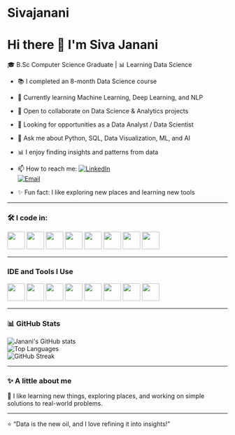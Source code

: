 # Sivajanani
# Hi there 👋 I'm Siva Janani  

🎓 B.Sc Computer Science Graduate | 📊 Learning Data Science  

- 📚 I completed an 8-month Data Science course  
- 🌱 Currently learning Machine Learning, Deep Learning, and NLP  
- 👯 Open to collaborate on Data Science & Analytics projects  
- 💼 Looking for opportunities as a Data Analyst / Data Scientist  
- 💬 Ask me about Python, SQL, Data Visualization, ML, and AI  
- 📊 I enjoy finding insights and patterns from data  
- 📫 How to reach me: [![LinkedIn](https://img.shields.io/badge/LinkedIn-blue?style=for-the-badge&logo=linkedin)](siva-janani-r-55b359366)  
[![Email](https://img.shields.io/badge/Email-red?style=for-the-badge&logo=gmail&logoColor=white)](mailto:jananir043@gmail.com)  
  
- ✨ Fun fact: I like exploring new places and learning new tools  

---

### 🛠 I code in:
<p>
  <img src="https://cdn.jsdelivr.net/gh/devicons/devicon/icons/python/python-original.svg" width="40" height="40"/>
  <img src="https://cdn.jsdelivr.net/gh/devicons/devicon/icons/pandas/pandas-original.svg" width="40" height="40"/>
  <img src="https://cdn.jsdelivr.net/gh/devicons/devicon/icons/numpy/numpy-original.svg" width="40" height="40"/>
  <img src="https://cdn.jsdelivr.net/gh/devicons/devicon/icons/mysql/mysql-original.svg" width="40" height="40"/>
  <img src="https://cdn.jsdelivr.net/gh/devicons/devicon/icons/matplotlib/matplotlib-original.svg" width="40" height="40"/>
  <img src="https://cdn.jsdelivr.net/gh/devicons/devicon/icons/tensorflow/tensorflow-original.svg" width="40" height="40"/>
  <img src="https://cdn.jsdelivr.net/gh/devicons/devicon/icons/pytorch/pytorch-original.svg" width="40" height="40"/>
  <img src="https://cdn.jsdelivr.net/gh/devicons/devicon/icons/github/github-original.svg" width="40" height="40"/>
  
  
</p>

---
### IDE and Tools I Use
<p>
  <img src="https://cdn.jsdelivr.net/gh/devicons/devicon/icons/vscode/vscode-original.svg" width="40" height="40"/>
  <img src="https://cdn.jsdelivr.net/gh/devicons/devicon/icons/jupyter/jupyter-original.svg" width="40" height="40"/>
  <img src="https://cdn.jsdelivr.net/gh/devicons/devicon/icons/googlecloud/googlecloud-original.svg" width="40" height="40"/>
  <img src="https://cdn.worldvectorlogo.com/logos/tableau-software.svg" width="40" height="40"/>
  <img src="https://cdn.jsdelivr.net/gh/devicons/devicon/icons/git/git-original.svg" width="40" height="40"/>  
  <img src="https://cdn.jsdelivr.net/gh/devicons/devicon/icons/github/github-original.svg" width="40" height="40"/>
  <img src="https://streamlit.io/images/brand/streamlit-mark-color.png" width="40" height="40"/>
  <img src="https://cdn.jsdelivr.net/gh/devicons/devicon/icons/filezilla/filezilla-plain.svg" width="40" height="40"/>  
  </p>

  ---

### 📊 GitHub Stats
![Janani's GitHub stats](https://github-readme-stats.vercel.app/api?username=Sivajanani2004&show_icons=true&theme=default)  
![Top Languages](https://github-readme-stats.vercel.app/api/top-langs/?username=Sivajanani2004&layout=compact)  
![GitHub Streak](https://github-readme-streak-stats.herokuapp.com/?user=Sivajanani2004&theme=default)

---

### ✨ A little about me
📖 I like learning new things, exploring places, and working on simple solutions to real-world problems.

---

⭐ “Data is the new oil, and I love refining it into insights!”
